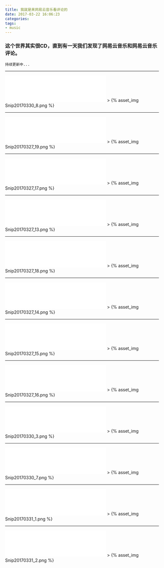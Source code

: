 ```yaml
---
title: 我就是来网易云音乐看评论的
date: 2017-03-22 16:06:23
categories:
tags:
- music
---
```


<style>
.article img {max-width:50%;}
</style>

### 这个世界其实很CD，直到有一天我们发现了网易云音乐和网易云音乐评论。

``持续更新中...``

---

<iframe frameborder="no" border="0" marginwidth="0" marginheight="0" width=330 height=86 src="//music.163.com/outchain/player?type=2&id=26292652&auto=0&height=66"></iframe>
> {% asset_img Snip20170330_8.png %}

---

<iframe frameborder="no" border="0" marginwidth="0" marginheight="0" width=330 height=86 src="//music.163.com/outchain/player?type=2&id=447280427&auto=0&height=66"></iframe>
> {% asset_img Snip20170327_19.png %}

---

<iframe frameborder="no" border="0" marginwidth="0" marginheight="0" width=330 height=86 src="//music.163.com/outchain/player?type=2&id=390345&auto=0&height=66"></iframe>
> {% asset_img Snip20170327_17.png %}

<!-- more -->

---

<iframe frameborder="no" border="0" marginwidth="0" marginheight="0" width=330 height=86 src="//music.163.com/outchain/player?type=2&id=235086&auto=0&height=66"></iframe>
> {% asset_img Snip20170327_13.png %}

---

<iframe frameborder="no" border="0" marginwidth="0" marginheight="0" width=330 height=86 src="//music.163.com/outchain/player?type=2&id=21253949&auto=0&height=66"></iframe>
> {% asset_img Snip20170327_18.png %}

---

<iframe frameborder="no" border="0" marginwidth="0" marginheight="0" width=330 height=86 src="//music.163.com/outchain/player?type=2&id=280761&auto=0&height=66"></iframe>
> {% asset_img Snip20170327_14.png %}

---

<iframe frameborder="no" border="0" marginwidth="0" marginheight="0" width=330 height=86 src="//music.163.com/outchain/player?type=2&id=133998&auto=0&height=66"></iframe>
> {% asset_img Snip20170327_15.png %}

---

<iframe frameborder="no" border="0" marginwidth="0" marginheight="0" width=330 height=86 src="//music.163.com/outchain/player?type=2&id=208902&auto=0&height=66"></iframe>
> {% asset_img Snip20170327_16.png %}

---

<iframe frameborder="no" border="0" marginwidth="0" marginheight="0" width=330 height=86 src="//music.163.com/outchain/player?type=2&id=147030&auto=0&height=66"></iframe>
> {% asset_img Snip20170330_3.png %}

---

<iframe frameborder="no" border="0" marginwidth="0" marginheight="0" width=330 height=86 src="//music.163.com/outchain/player?type=2&id=17177324&auto=0&height=66"></iframe>
> {% asset_img Snip20170330_7.png %}

---

<iframe frameborder="no" border="0" marginwidth="0" marginheight="0" width=330 height=86 src="//music.163.com/outchain/player?type=2&id=740032&auto=0&height=66"></iframe>
> {% asset_img Snip20170331_1.png %}

---

<iframe frameborder="no" border="0" marginwidth="0" marginheight="0" width=330 height=86 src="//music.163.com/outchain/player?type=2&id=3404770&auto=0&height=66"></iframe>
> {% asset_img Snip20170331_2.png %}
